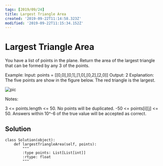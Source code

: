 ```yaml
---
tags: [2019/09/24]
title: Largest Triangle Area
created: '2019-09-22T11:14:58.323Z'
modified: '2019-09-22T11:15:34.152Z'
---
```


# Largest Triangle Area

You have a list of points in the plane. Return the area of the largest triangle that can be formed by any 3 of the points.

Example:
Input: points = [[0,0],[0,1],[1,0],[0,2],[2,0]]
Output: 2
Explanation: 
The five points are show in the figure below. The red triangle is the largest.

![pic](https://s3-lc-upload.s3.amazonaws.com/uploads/2018/04/04/1027.png)

Notes:

3 <= points.length <= 50.
No points will be duplicated.
 -50 <= points[i][j] <= 50.
Answers within 10^-6 of the true value will be accepted as correct.

## Solution

```
class Solution(object):
    def largestTriangleArea(self, points):
        """
        :type points: List[List[int]]
        :rtype: float
        """
        
```
